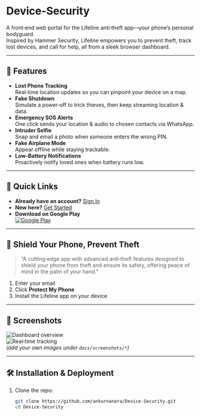 # Device-Security

A front‑end web portal for the Lifeline anti‑theft app—your phone’s personal bodyguard.  
Inspired by Hammer Security, Lifeline empowers you to prevent theft, track lost devices, and call for help, all from a sleek browser dashboard.

---

## 🚀 Features

- **Lost Phone Tracking**  
  Real‑time location updates so you can pinpoint your device on a map.  
- **Fake Shutdown**  
  Simulate a power‑off to trick thieves, then keep streaming location & data.  
- **Emergency SOS Alerts**  
  One click sends your location & audio to chosen contacts via WhatsApp.  
- **Intruder Selfie**  
  Snap and email a photo when someone enters the wrong PIN.  
- **Fake Airplane Mode**  
  Appear offline while staying trackable.  
- **Low‑Battery Notifications**  
  Proactively notify loved ones when battery runs low.  

---

## 🔗 Quick Links

- **Already have an account?** [Sign In](#)  
- **New here?** [Get Started](#)  
- **Download on Google Play**  
  [![Google Play](https://img.shields.io/badge/Google%20Play–Android-green)](#)  

---

## 📱 Shield Your Phone, Prevent Theft

> “A cutting‑edge app with advanced anti‑theft features designed to shield your phone from theft and ensure its safety, offering peace of mind in the palm of your hand.”

1. Enter your email  
2. Click **Protect My Phone**  
3. Install the Lifeline app on your device  

---

## 📸 Screenshots

![Dashboard overview](docs/screenshots/dashboard.png)  
![Real‑time tracking](docs/screenshots/tracking.png)  
*(add your own images under `docs/screenshots/*`)*

---

## 🛠️ Installation & Deployment

1. Clone the repo:  
   ```bash
   git clone https://github.com/ankurnanera/Device-Security.git
   cd Device-Security
